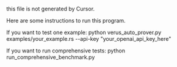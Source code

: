 this file is not generated by Cursor.

Here are some instructions to run this program.

If you want to test one example:
python verus_auto_prover.py examples/your_example.rs --api-key "your_openai_api_key_here"

If you want to run comprehensive tests:
python run_comprehensive_benchmark.py
